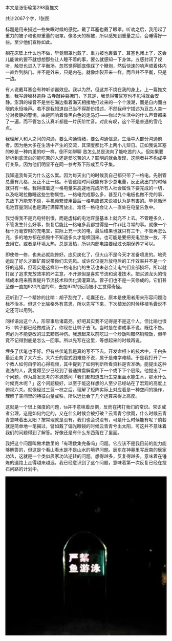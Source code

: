 本文是张衔瑜第298篇推文

共计2067个字，1张图

标题是用来描述一些失眠时候的感觉。戴了耳塞也戴了眼罩。听劝之后，我用起了重力的被子和也带重量的眼罩。像冬天的棉被，所以感知到重量之后，会睡得好一些。至少他们宣称如此。

躺在床垫上什么也不做，毕竟眼罩也戴了、重力被也裹着了、耳塞也闭上了，这会儿能做的要不就想想那些让人睡不着的事，要么就感知一下身体。五感封闭了视听，触觉也进入了平衡场。忽然觉得脚底像踩了个鞭炮，然后快速的响声顺着体内一直炸到脑门。并不是外来，只是内在。就像炸裂开来一样，而且并不平衡，只是一边。

有人说戴耳塞会有种听诊器效应。我以为然，但这并不烧在我的身上。上一篇推文里，我写蝉噪林逾静 古寺敲钟暮掩门，下意是，我觉得带耳塞也不见得就会安静。澎湃的噪音不是坐在海边看着海天相接地打过来的一个个浪潮，而是自内而白眼的永恒噪声。若不是我知道自己当不得那份描述，不然我毋宁描述为亘古人类一分对极静的警惕，由是回响着像黑白色的走马灯——你以为生活中的什么声音都来了一遍，而不管怎么认真听都是一片灰阶忙音。对此有叹，这个不是普通的雪花点。

我理解人和人之间的沟通，要么沟通情绪，要么沟通信息。生活中大部分沟通前者。因为绝大多在生活中产生的交流，其深度都比不上两小儿辩日。正如我说耳塞的吵是一种内里的吵一样，倒不如聊聊 苦怎么总是流向了能吃苦的人。但如果要辨析到底流向的能吃苦的人还是爱吃苦的人？聪明的就会发现，这两者并不构成平行关系，因为他们明显不在同一参考系下形成互斥子集。

我知道我每天为什么这么累。因为每天出门的时候我自己都只带了一格电。先别管总量有几格，反正不止一格。不管这段时间我能有多少总电量，反正我出门的时候就只有一格。我得撑着这一格电量来高速地完成所有人社会属性下要完成的一切，以及吃喝拉撒睡这些生物属性。一格电完成那么多，甚至几个电板也做不完的事，先放下万能充不谈，手机频繁使用最后一格电应该来说被认为是有害的。毕竟循环电池容量测试也是满打满算再放出。难怪一格电会让人一直处在电量告急中。

我觉得我不是充电特别慢，而是虚标的电池容量基本上就充不上去。不管睡多久，不管发生什么好事，恢复后能比一格电多我都觉得是一件非比寻常的事。就像一个标十万毫安时的充电宝，实际上充一天的电，最后结果也就只有三千，不管再怎么充，多的地方都在损毁中不知道多久才能唤回来。也可能是要把充电宝放一放，不去用它。或者是环境太热，总是发热，所以内部电路要经过长期保养才可以。

即使修一修，也未必就能修好。庞贝炭化了，但火山不是今天才准备喷发的。地壳运动了好久才跟矿屑说带你们去兜风。或许仅仅提升放电后的工作效率并不是一个好的选择，但现实是这样带一格电出门的生活也未必会让电气们全部损坏。所以就打起了追求充放效率的坏主意，不开源但是喜欢节流和滴灌技术。把买源龙头的情绪成本用来购置提升节流技术和优化滴灌算法。管子们也不是一天修成的。它们甚至像一直加92#汽油的车，去加97#的反而被小工觉得奇怪。

还听到了一个精妙的比喻：胡子刮完了，毛囊还在。原本是使用者用来形容问题治标不治本。但这个比喻格外有意思，所以先写下来，下次植发的时候移植毛囊说不定还可以用到。

同样语出这个人，形容事后诸葛亮。好吧其实我不记得是不是这个人，但比喻也很巧：鸭子都已经做成汤了，你现在让鸭子去飞。当时是在讲成事不说，既往不咎。何必为不能更改的过去黯然神伤。我想起来以前吃过一个炒饭叫黯然销魂饭，但毕竟不记得到底是怎么一回事。所以先写在这里，等想起来的时候再说。

埋多了伏笔也不好。但有些伏笔我是真的写不下去。开发命相卜的技术中，壬白头最近走向了大六壬。大六壬的盘式困难些不说，属于是难学难精。于是我打开了一个教人如何自学的心得视频，其中提到了如何判断所看资料是否准确。能提出这种说法的人，我觉得至少已经到了普通排盘解盘的下一个或下下个层级。他提出了一个问题，作为启发思考的本源质问「我们都知道五行生克里面水能生木，那水什么时候克木呢？」这个问题极好，以至于能这样想的人至少已经站在了宏观的高度上俯视六爻。就像经过三蓝一棕之后，理解了矩阵实际上对应着是一种空间的操作，理解了空间里的特征向量或秩，所以远比会了几个运算来得上高度。

这就是一个很上强度的问题，ta并不意味着反例，反而在拷打我们的常识。常识或者公理，这是如何约定的，又在什么时候会被打破？云青青兮欲雨，什么时候云青青意味着出太阳？按常理就是没有，我们也会说没有，可是什么时候能有呢？倘若就是简单地一笔揭过，譬如戴了偏光眼镜的时候云青青兮出太阳，可这并不意味着我们的问题得到了解答。好像还是有什么东西落在了里面。

我把这个问题叫做术数里的「有理数集完备吗」问题。它应该不是我目前的能力能够解答的，但这是个看山看水是不是山水的境界问题。辰东在神墓里写辰南的辰家功法，这就是一个类似辰家功法逆转的问题。想得越多，反复得越多，意味着在锤炼的道路上走得越来越远。我已经意识到了这个问题，意味着第一次反复已经在投石问路的计划中。

![](./images/img_001.jpeg)
